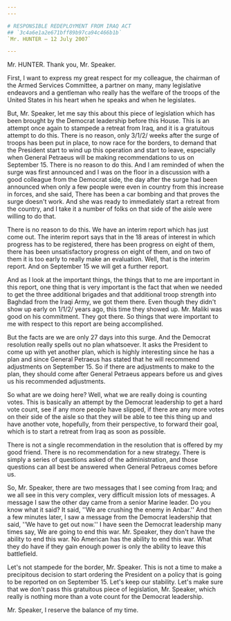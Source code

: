 ```yaml
---
---

# RESPONSIBLE REDEPLOYMENT FROM IRAQ ACT
## `3c4a6e1a2e671bff89b97ca94c466b1b`
`Mr. HUNTER — 12 July 2007`

---
```



Mr. HUNTER. Thank you, Mr. Speaker.

First, I want to express my great respect for my colleague, the 
chairman of the Armed Services Committee, a partner on many, many 
legislative endeavors and a gentleman who really has the welfare of the 
troops of the United States in his heart when he speaks and when he 
legislates.

But, Mr. Speaker, let me say this about this piece of legislation 
which has been brought by the Democrat leadership before this House. 
This is an attempt once again to stampede a retreat from Iraq, and it 
is a gratuitous attempt to do this. There is no reason, only 3/1/2/ 
weeks after the surge of troops has been put in place, to now race for 
the borders, to demand that the President start to wind up this 
operation and start to leave, especially when General Petraeus will be 
making recommendations to us on September 15. There is no reason to do 
this. And I am reminded of when the surge was first announced and I was 
on the floor in a discussion with a good colleague from the Democrat 
side, the day after the surge had been announced when only a few people 
were even in country from this increase in forces, and she said, There 
has been a car bombing and that proves the surge doesn't work. And she 
was ready to immediately start a retreat from the country, and I take 
it a number of folks on that side of the aisle were willing to do that.

There is no reason to do this. We have an interim report which has 
just come out. The interim report says that in the 18 areas of interest 
in which progress has to be registered, there has been progress on 
eight of them, there has been unsatisfactory progress on eight of them, 
and on two of them it is too early to really make an evaluation. Well, 
that is the interim report. And on September 15 we will get a further 
report.

And as I look at the important things, the things that to me are 
important in this report, one thing that is very important is the fact 
that when we needed to get the three additional brigades and that 
additional troop strength into Baghdad from the Iraqi Army, we got them 
there. Even though they didn't show up early on 1/1/2/ years ago, this 
time they showed up. Mr. Maliki was good on his commitment. They got 
there. So things that were important to me with respect to this report 
are being accomplished.

But the facts are we are only 27 days into this surge. And the 
Democrat resolution really spells out no plan whatsoever. It asks the 
President to come up with yet another plan, which is highly interesting 
since he has a plan and since General Petraeus has stated that he will 
recommend adjustments on September 15. So if there are adjustments to 
make to the plan, they should come after General Petraeus appears 
before us and gives us his recommended adjustments.

So what are we doing here? Well, what we are really doing is counting 
votes. This is basically an attempt by the Democrat leadership to get a 
hard vote count, see if any more people have slipped, if there are any 
more votes on their side of the aisle so that they will be able to tee 
this thing up and have another vote, hopefully, from their perspective, 
to forward their goal, which is to start a retreat from Iraq as soon as 
possible.

There is not a single recommendation in the resolution that is 
offered by my good friend. There is no recommendation for a new 
strategy. There is simply a series of questions asked of the 
administration, and those questions can all best be answered when 
General Petraeus comes before us.

So, Mr. Speaker, there are two messages that I see coming from Iraq; 
and we all see in this very complex, very difficult mission lots of 
messages. A message I saw the other day came from a senior Marine 
leader. Do you know what it said? It said, ''We are crushing the enemy 
in Anbar.'' And then a few minutes later, I saw a message from the 
Democrat leadership that said, ''We have to get out now.'' I have seen 
the Democrat leadership many times say, We are going to end this war. 
Mr. Speaker, they don't have the ability to end this war. No American 
has the ability to end this war. What they do have if they gain enough 
power is only the ability to leave this battlefield.

Let's not stampede for the border, Mr. Speaker. This is not a time to 
make a precipitous decision to start ordering the President on a policy 
that is going to be reported on on September 15. Let's keep our 
stability. Let's make sure that we don't pass this gratuitous piece of 
legislation, Mr. Speaker, which really is nothing more than a vote 
count for the Democrat leadership.

Mr. Speaker, I reserve the balance of my time.